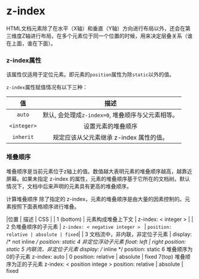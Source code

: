 # z-index

HTML文档元素除了在水平（X轴）和垂直（Y轴）方向进行布局以外，还会在第三维度Z轴进行布局，在多个元素位于同一个位置的时候，用来决定层叠关系（谁在上面，谁在下面）。

### z-index属性

该属性仅适用于定位元素。即元素的`position`属性为除`static`以外的值。

`z-index`属性赋值情况有以下三种：


|值|描述|
|:---:|:---:|
| `auto` | 默认, 会处理成`z-index=0`, 堆叠顺序与父元素相等。 |
| `<integer>` | 设置元素的堆叠顺序|
| `inherit` | 规定应该从父元素继承 z-index 属性的值。|

### 堆叠顺序

堆叠顺序是当前元素位于z轴上的值。数值越大表明元素的堆叠顺序越高，越靠近屏幕。如果未指定 z-index 的属性，元素的堆叠顺序基于它所在的文档树。默认情况下，文档中后来声明的元素具有更高的堆叠顺序。

计算堆叠顺序
除了指定的 z-index，元素的堆叠顺序是由大量的因素控制的。元素按照下面表格顺序进行堆叠。

|位置	| 描述	|  CSS |
| 1 (bottom) | 元素构成堆叠上下文 | z-index: < integer > |
| 2	负堆叠顺序的子元素 | `z-index: < negative integer > ` | `position: relative | absolute | fixed`|
| 3 文档流中，非内联，非定位子元素	| display: /* not inline */ position: static
4	非定位浮动子元素	float: left | right position: static
5	内联流，非定位子元素	display: /* inline */ position: static
6	堆叠顺序为0的子元素	z-index: auto | 0 position: relative | absolute | fixed
7(top)	堆叠顺序为正的子元素	z-index: < position intege > position: relative | absolute | fixed